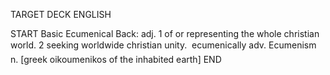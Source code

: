 TARGET DECK
ENGLISH

START
Basic
Ecumenical
Back: adj. 1 of or representing the whole christian world. 2 seeking worldwide christian unity.  ecumenically adv. Ecumenism n. [greek oikoumenikos of the inhabited earth]
END

